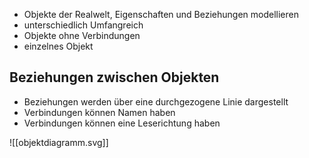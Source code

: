 - Objekte der Realwelt, Eigenschaften und Beziehungen modellieren
- unterschiedlich Umfangreich
- Objekte ohne Verbindungen
- einzelnes Objekt

## Beziehungen zwischen Objekten
- Beziehungen werden über eine durchgezogene Linie dargestellt
- Verbindungen können Namen haben
- Verbindungen können eine Leserichtung haben


![[objektdiagramm.svg]]